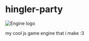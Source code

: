 # hingler-party

![Engine logo](https://raw.githubusercontent.com/jamieboy1337/hingler-party/master/chewingchar.png)

my cool js game engine that i make :3
